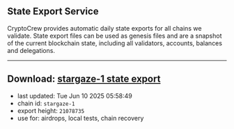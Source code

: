## State Export Service
CryptoCrew provides automatic daily state exports for all chains we validate. State export files can be used as genesis files and are a snapshot of the current blockchain state, including all validators, accounts, balances and delegations.

---
**Download: [stargaze-1 state export](https://dl-eu2.ccvalidators.com/SERVICE/stargaze/stargaze-1_export_21078735.json)**
---

- last updated: Tue Jun 10 2025 05:58:49
- chain id: `stargaze-1`
- export height: `21078735`
- use for: airdrops, local tests, chain recovery
